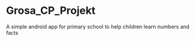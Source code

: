 # Grosa_CP_Projekt
A simple android app for primary school to help children learn numbers and facts

